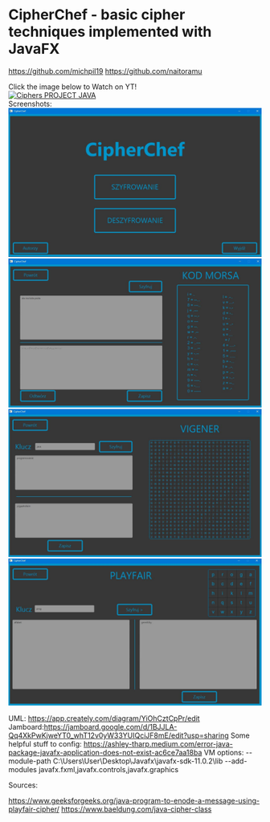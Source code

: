 # CipherChef  -  basic cipher techniques implemented with JavaFX

https://github.com/michpil19
https://github.com/naitoramu



Click the image below to Watch on YT!
<br/>
[![Ciphers PROJECT JAVA](https://img.youtube.com/vi/KJ3lubi7u2Q/0.jpg)](https://www.youtube.com/watch?v=KJ3lubi7u2Q "Click to Watch on YT!")
<br/>
Screenshots:
<br/>
![s1](/screenshots/s1.JPG?raw=true "s1")
<br/>
![s2](/screenshots/s2.JPG?raw=true "s2")
<br/>
![s3](/screenshots/s3.JPG?raw=true "s3")
<br/>
![s4](/screenshots/s4.JPG?raw=true "s4")










UML: https://app.creately.com/diagram/YiOhCztCpPr/edit
Jamboard:https://jamboard.google.com/d/1BJJLA-Qq4XkPwKjweYT0_whT12v0yW33YUIQciJF8mE/edit?usp=sharing
Some helpful stuff to config:
https://ashley-tharp.medium.com/error-java-package-javafx-application-does-not-exist-ac6ce7aa18ba
VM options:
--module-path C:\Users\User\Desktop\Javafx\javafx-sdk-11.0.2\lib --add-modules javafx.fxml,javafx.controls,javafx.graphics

Sources:

https://www.geeksforgeeks.org/java-program-to-enode-a-message-using-playfair-cipher/
https://www.baeldung.com/java-cipher-class

